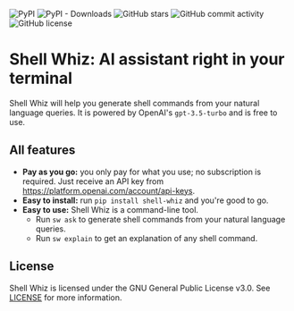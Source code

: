 ![PyPI](https://img.shields.io/pypi/v/shell-whiz)
![PyPI - Downloads](https://img.shields.io/pypi/dm/shell-whiz)
![GitHub stars](https://img.shields.io/github/stars/beimzhan/shell-whiz)
![GitHub commit activity](https://img.shields.io/github/commit-activity/m/beimzhan/shell-whiz)
![GitHub license](https://img.shields.io/github/license/beimzhan/shell-whiz)

# Shell Whiz: AI assistant right in your terminal
Shell Whiz will help you generate shell commands from your natural language queries. It is powered by OpenAI's `gpt-3.5-turbo` and is free to use.

## All features
- **Pay as you go:** you only pay for what you use; no subscription is required. Just receive an API key from https://platform.openai.com/account/api-keys.
- **Easy to install:** run `pip install shell-whiz` and you're good to go.
- **Easy to use:** Shell Whiz is a command-line tool.
    - Run `sw ask` to generate shell commands from your natural language queries.
    - Run `sw explain` to get an explanation of any shell command.

## License
Shell Whiz is licensed under the GNU General Public License v3.0. See [LICENSE](LICENSE) for more information.

